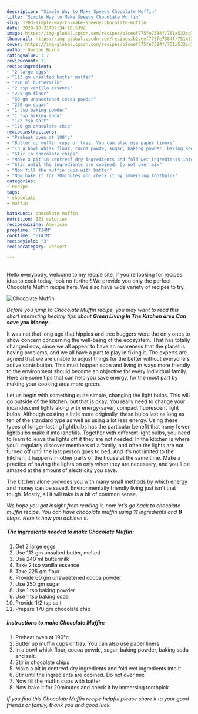 ```yaml
---
description: "Simple Way to Make Speedy Chocolate Muffin"
title: "Simple Way to Make Speedy Chocolate Muffin"
slug: 1203-simple-way-to-make-speedy-chocolate-muffin
date: 2020-10-31T07:34:18.539Z
image: https://img-global.cpcdn.com/recipes/b2ceef775fe7384f/751x532cq70/chocolate-muffin-recipe-main-photo.jpg
thumbnail: https://img-global.cpcdn.com/recipes/b2ceef775fe7384f/751x532cq70/chocolate-muffin-recipe-main-photo.jpg
cover: https://img-global.cpcdn.com/recipes/b2ceef775fe7384f/751x532cq70/chocolate-muffin-recipe-main-photo.jpg
author: Gordon Burns
ratingvalue: 3.7
reviewcount: 11
recipeingredient:
- "2 large eggs"
- "113 gm unsalted butter melted"
- "240 ml buttermilk"
- "2 tsp vanilla essence"
- "225 gm flour"
- "60 gm unsweetened cocoa powder"
- "250 gm sugar"
- "1 tsp baking powder"
- "1 tsp baking soda"
- "1/2 tsp salt"
- "170 gm chocolate chip"
recipeinstructions:
- "Preheat oven at 190°c"
- "Butter up muffin cups or tray. You can also use paper liners"
- "In a bowl whisk flour, cocoa powde, sugar, baking powder, baking soda and salt."
- "Stir in chocolate chips"
- "Make a pit in centreof dry ingredients and fold wet ingredients into it"
- "Stir until the ingredients are cobined. Do not over mix"
- "Now fill the muffin cups with batter"
- "Now bake it for 20minutes and check it by immersing toothpick"
categories:
- Recipe
tags:
- chocolate
- muffin

katakunci: chocolate muffin 
nutrition: 121 calories
recipecuisine: American
preptime: "PT24M"
cooktime: "PT47M"
recipeyield: "3"
recipecategory: Dessert

---
```

<br>
Hello everybody, welcome to my recipe site, If you're looking for recipes idea to cook today, look no further! We provide you only the perfect Chocolate Muffin recipe here. We also have wide variety of recipes to try.
<br>


![Chocolate Muffin](https://img-global.cpcdn.com/recipes/b2ceef775fe7384f/751x532cq70/chocolate-muffin-recipe-main-photo.jpg)

<i>Before you jump to Chocolate Muffin recipe, you may want to read this short interesting healthy tips about 
<strong>Green Living In The Kitchen area Can save you Money</strong>.</i>
</br>

It was not that long ago that hippies and tree huggers were the only ones to show concern concerning the well-being of the ecosystem. That has totally changed now, since we all appear to have an awareness that the planet is having problems, and we all have a part to play in fixing it. The experts are agreed that we are unable to adjust things for the better without everyone's active contribution. This must happen soon and living in ways more friendly to the environment should become an objective for every individual family. Here are some tips that can help you save energy, for the most part by making your cooking area more green.

Let us begin with something quite simple, changing the light bulbs. This will go outside of the kitchen, but that is okay. You really need to change your incandescent lights along with energy-saver, compact fluorescent light bulbs. Although costing a little more originally, these bulbs last as long as ten of the standard type as well as using a lot less energy. Using these types of longer-lasting lightbulbs has the particular benefit that many fewer lightbulbs make it into landfills. Together with different light bulbs, you need to learn to leave the lights off if they are not needed. In the kitchen is where you'll regularly discover members of a family, and often the lights are not turned off until the last person goes to bed. And it's not limited to the kitchen, it happens in other parts of the house at the same time. Make a practice of having the lights on only when they are necessary, and you'll be amazed at the amount of electricity you save.

The kitchen alone provides you with many small methods by which energy and money can be saved. Environmentally friendly living just isn't that tough. Mostly, all it will take is a bit of common sense.


<i>We hope you got insight from reading it, now let's go back to chocolate muffin recipe. You can have chocolate muffin using <strong>11</strong> ingredients and <strong>8</strong> steps. Here is how you achieve it.
</i>

##### The ingredients needed to make Chocolate Muffin:

1. Get 2 large eggs
1. Use 113 gm unsalted butter, melted
1. Use 240 ml buttermilk
1. Take 2 tsp vanilla essence
1. Take 225 gm flour
1. Provide 60 gm unsweetened cocoa powder
1. Use 250 gm sugar
1. Use 1 tsp baking powder
1. Use 1 tsp baking soda
1. Provide 1/2 tsp salt
1. Prepare 170 gm chocolate chip


##### Instructions to make Chocolate Muffin:

1. Preheat oven at 190°c
1. Butter up muffin cups or tray. You can also use paper liners
1. In a bowl whisk flour, cocoa powde, sugar, baking powder, baking soda and salt.
1. Stir in chocolate chips
1. Make a pit in centreof dry ingredients and fold wet ingredients into it
1. Stir until the ingredients are cobined. Do not over mix
1. Now fill the muffin cups with batter
1. Now bake it for 20minutes and check it by immersing toothpick


<i>If you find this Chocolate Muffin recipe helpful please share it to your good friends or family, thank you and good luck.</i>
